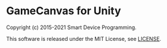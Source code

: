 # GameCanvas for Unity
Copyright (c) 2015-2021 Smart Device Programming.

This software is released under the MIT License, see [LICENSE](../LICENSE.md).
